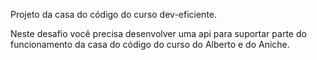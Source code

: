 Projeto da casa do código do curso dev-eficiente.

Neste desafio você precisa desenvolver uma api para suportar parte do funcionamento da casa do código do curso do Alberto e do Aniche.
